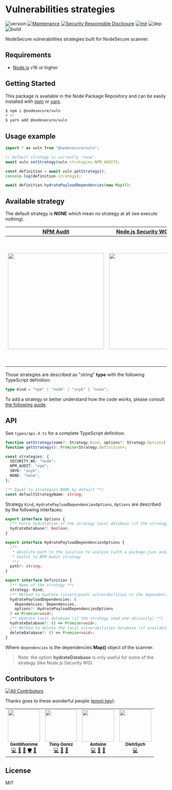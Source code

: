 # Vulnerabilities strategies
![version](https://img.shields.io/badge/dynamic/json.svg?url=https://raw.githubusercontent.com/NodeSecure/vuln/master/package.json&query=$.version&label=Version)
[![Maintenance](https://img.shields.io/badge/Maintained%3F-yes-green.svg)](https://github.com/NodeSecure/vuln/commit-activity)
[![Security Responsible Disclosure](https://img.shields.io/badge/Security-Responsible%20Disclosure-yellow.svg)](https://github.com/nodejs/security-wg/blob/master/processes/responsible_disclosure_template.md
)
[![mit](https://img.shields.io/github/license/Naereen/StrapDown.js.svg)](https://github.com/NodeSecure/vuln/blob/master/LICENSE)
![dep](https://img.shields.io/david/NodeSecure/vuln)
![build](https://img.shields.io/github/workflow/status/NodeSecure/vuln/Node.js%20CI)

NodeSecure vulnerabilities strategies built for NodeSecure scanner.

## Requirements
- [Node.js](https://nodejs.org/en/) v16 or higher

## Getting Started

This package is available in the Node Package Repository and can be easily installed with [npm](https://docs.npmjs.com/getting-started/what-is-npm) or [yarn](https://yarnpkg.com).

```bash
$ npm i @nodesecure/vuln
# or
$ yarn add @nodesecure/vuln
```

## Usage example

```js
import * as vuln from "@nodesecure/vuln";

// Default strategy is currently "none".
await vuln.setStrategy(vuln.strategies.NPM_AUDIT);

const definition = await vuln.getStrategy();
console.log(definition.strategy);

await definition.hydratePayloadDependencies(new Map());
```

## Available strategy

The default strategy is **NONE** which mean no strategy at all (we execute nothing).

[NPM Audit](./docs/npm_audit.md) | [Node.js Security WG - Database](./docs/node_security_wg.md) | [**COMING SOON**] Snyk 
:-------------------------:|:-------------------------:|:-------------------------:
<img src="https://upload.wikimedia.org/wikipedia/commons/thumb/d/db/Npm-logo.svg/1200px-Npm-logo.svg.png" width="300"> | <img src="https://upload.wikimedia.org/wikipedia/commons/thumb/d/d9/Node.js_logo.svg/1280px-Node.js_logo.svg.png" width="300"> | <img src="https://res.cloudinary.com/snyk/image/upload/v1537345894/press-kit/brand/logo-black.png" width="400"> 

Those strategies are described as "string" **type** with the following TypeScript definition:
```ts
type Kind = "npm" | "node" | "snyk" | "none";
```

To add a strategy or better understand how the code works, please consult [the following guide](./docs/adding_new_strategy.md).

## API

See `types/api.d.ts` for a complete TypeScript definition.

```ts
function setStrategy(name?: Strategy.Kind, options?: Strategy.Options): Promise<Strategy.Definition>;
function getStrategy(): Promise<Strategy.Definition>;

const strategies: {
  SECURITY_WG: "node";
  NPM_AUDIT: "npm";
  SNYK: "snyk";
  NONE: "none";
};

/** Equal to strategies.NONE by default **/
const defaultStrategyName: string;
```

Strategy `Kind`, `HydratePayloadDependenciesOptions`, `Options` are described by the following interfaces:

```ts
export interface Options {
  /** Force hydratation of the strategy local database (if the strategy has one obviously) **/
  hydrateDatabase?: boolean;
}

export interface HydratePayloadDependenciesOptions {
  /**
   * Absolute path to the location to analyze (with a package.json and/or package-lock.json)
   * Useful to NPM Audit strategy
   **/
  path?: string;
}

export interface Definition {
  /** Name of the strategy **/
  strategy: Kind;
  /** Method to hydrate (insert/push) vulnerabilities in the dependencies retrieved by the Scanner **/
  hydratePayloadDependencies: (
    dependencies: Dependencies,
    options?: HydratePayloadDependenciesOptions
  ) => Promise<void>;
  /** Hydrate local database (if the strategy need one obviously) **/
  hydrateDatabase?: () => Promise<void>;
  /** Method to delete the local vulnerabilities database (if available) **/
  deleteDatabase?: () => Promise<void>;
}
```

Where `dependencies` is the dependencies **Map()** object of the scanner.

> Note: the option **hydrateDatabase** is only useful for some of the strategy (like Node.js Security WG).

## Contributors ✨

<!-- ALL-CONTRIBUTORS-BADGE:START - Do not remove or modify this section -->
[![All Contributors](https://img.shields.io/badge/all_contributors-4-orange.svg?style=flat-square)](#contributors-)
<!-- ALL-CONTRIBUTORS-BADGE:END -->

Thanks goes to these wonderful people ([emoji key](https://allcontributors.org/docs/en/emoji-key)):

<!-- ALL-CONTRIBUTORS-LIST:START - Do not remove or modify this section -->
<!-- prettier-ignore-start -->
<!-- markdownlint-disable -->
<table>
  <tr>
    <td align="center"><a href="https://www.linkedin.com/in/thomas-gentilhomme/"><img src="https://avatars.githubusercontent.com/u/4438263?v=4?s=100" width="100px;" alt=""/><br /><sub><b>Gentilhomme</b></sub></a><br /><a href="https://github.com/NodeSecure/vuln/commits?author=fraxken" title="Code">💻</a> <a href="https://github.com/NodeSecure/vuln/commits?author=fraxken" title="Documentation">📖</a> <a href="https://github.com/NodeSecure/vuln/pulls?q=is%3Apr+reviewed-by%3Afraxken" title="Reviewed Pull Requests">👀</a> <a href="#security-fraxken" title="Security">🛡️</a> <a href="https://github.com/NodeSecure/vuln/issues?q=author%3Afraxken" title="Bug reports">🐛</a></td>
    <td align="center"><a href="http://tonygo.dev"><img src="https://avatars.githubusercontent.com/u/22824417?v=4?s=100" width="100px;" alt=""/><br /><sub><b>Tony Gorez</b></sub></a><br /><a href="https://github.com/NodeSecure/vuln/commits?author=tony-go" title="Code">💻</a> <a href="https://github.com/NodeSecure/vuln/pulls?q=is%3Apr+reviewed-by%3Atony-go" title="Reviewed Pull Requests">👀</a> <a href="https://github.com/NodeSecure/vuln/issues?q=author%3Atony-go" title="Bug reports">🐛</a></td>
    <td align="center"><a href="https://antoinecoulon.me/"><img src="https://avatars.githubusercontent.com/u/43391199?v=4?s=100" width="100px;" alt=""/><br /><sub><b>Antoine</b></sub></a><br /><a href="https://github.com/NodeSecure/vuln/commits?author=antoine-coulon" title="Code">💻</a> <a href="https://github.com/NodeSecure/vuln/issues?q=author%3Aantoine-coulon" title="Bug reports">🐛</a> <a href="https://github.com/NodeSecure/vuln/commits?author=antoine-coulon" title="Documentation">📖</a></td>
    <td align="center"><a href="https://github.com/OlehSych"><img src="https://avatars.githubusercontent.com/u/34604102?v=4?s=100" width="100px;" alt=""/><br /><sub><b>OlehSych</b></sub></a><br /><a href="https://github.com/NodeSecure/vuln/commits?author=OlehSych" title="Code">💻</a></td>
  </tr>
</table>

<!-- markdownlint-restore -->
<!-- prettier-ignore-end -->

<!-- ALL-CONTRIBUTORS-LIST:END -->

## License
MIT
